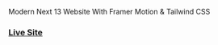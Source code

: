  Modern Next 13 Website With Framer Motion & Tailwind CSS
### [Live Site](https://metaverse-sage-psi.vercel.app/)
